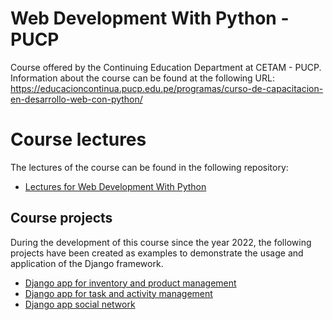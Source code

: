 # Web Development With Python - PUCP

Course offered by the Continuing Education Department at CETAM - PUCP. Information about the course can be found at the following URL: https://educacioncontinua.pucp.edu.pe/programas/curso-de-capacitacion-en-desarrollo-web-con-python/

# Course lectures

The lectures of the course can be found in the following repository:

- [Lectures for Web Development With Python](https://github.com/franciscoSegovia1997/webDevelopmentWithPythonLectures.git)

## Course projects

During the development of this course since the year 2022, the following projects have been created as examples to demonstrate the usage and application of the Django framework.

- [Django app for inventory and product management](https://github.com/franciscoSegovia1997/InventoryManagerProject.git)
- [Django app for task and activity management](https://github.com/franciscoSegovia1997/TaskManagerProject.git)
- [Django app social network]()
